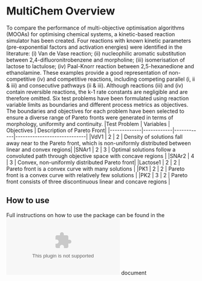 # MultiChem Overview
To compare the performance of multi-objective optimisation algorithms (MOOAs) for optimising chemical systems, a kinetic-based reaction simulator has been created. Four reactions with known kinetic parameters (pre-exponential factors and activation energies) were identified in the literature: (i) Van de Vase reaction; (ii) nucleophilic aromatic substitution between 2,4-difluoronitrobenzene and morpholine; (iii) isomerisation of lactose to lactulose; (iv) Paal-Knorr reaction between 2,5-hexanedione and ethanolamine. These examples provide a good representation of non-competitive (iv) and competitive reactions, including competing parallel (i, ii & iii) and consecutive pathways (ii & iii). Although reactions (iii) and (iv) contain reversible reactions, the k-1 rate constants are negligible and are therefore omitted. Six test problems have been formulated using reaction variable limits as boundaries and different process metrics as objectives. The boundaries and objectives for each problem have been selected to ensure a diverse range of Pareto fronts were generated in terms of morphology, uniformity and continuity.
|Test Problem |	Variables |	Objectives |	Description of Pareto Front|
|-------------|------------|------------|-----------------------------|
|VdV1 |	2 |	2 |	Density of solutions fall away near to the Pareto front, which is non-uniformly distributed between linear and convex regions|
|SNAr1 |	2 |	3 |	Optimal solutions follow a convoluted path through objective space with concave regions |
|SNAr2 |	4 |	3	| Convex, non-uniformly distributed Pareto front|
|Lactose1 |	2 |	2 |	Pareto front is a convex curve with many solutions |
|PK1 |	2 |	2 |	Pareto front is a convex curve with relatively few solutions |
|PK2 |	3 |	2 |	Pareto front consists of three discontinuous linear and concave regions |
## How to use
Full instructions on how to use the package can be found in the ![README](Test%20Problems%20Code/README.docx) document

